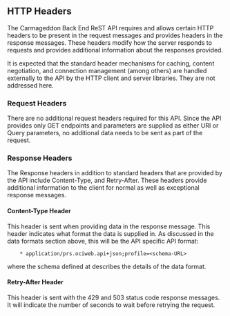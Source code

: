 
## HTTP Headers

The Carmageddon Back End ReST API requires and allows certain HTTP
headers to be present in the request messages and provides headers in
the response messages.  These headers modify how the server responds to
requests and provides additional information about the responses provided.

It is expected that the standard header mechanisms for caching, content
negotiation, and connection management (among others) are handled
externally to the API by the HTTP client and server libraries.  They are
not addressed here.

### Request Headers

There are no additional request headers required for this API.  Since the
API provides only GET endpoints and parameters are supplied as either URI
or Query parameters, no additional data needs to be sent as part of the
request.

### Response Headers

The Response headers in addition to standard headers that are provided
by the API include Content-Type, and Retry-After.  These headers provide
additional information to the client for normal as well as exceptional
response messages.

#### Content-Type Header

This header is sent when providing data in the response message.  This
header indicates what format the data is supplied in.  As discussed in
the data formats section above, this will be the API specific API format:

        * application/prs.ociweb.api+json;profile=<schema-URL>

where the schema defined at <schema-URL> describes the details of the
data format.

#### Retry-After Header

This header is sent with the 429 and 503 status code response messages.
It will indicate the number of seconds to wait before retrying the
request.

